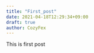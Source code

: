 ```yaml
---
title: "First_post"
date: 2021-04-18T12:29:34+09:00
draft: true
author: CozyFex
---
```


This is first post